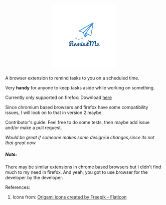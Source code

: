 <h1 align="center">
      <img alt="RemindMe" src="https://github.com/avisekksarma/RemindMe/blob/main/icons/remindme-main.png">
</h1>

A browser extension to remind tasks to you on a scheduled time.

Very **handy** for anyone to keep tasks aside while working on something.

Currently only supported on firefox: Download [here](https://addons.mozilla.org/en-US/firefox/addon/remindmetask/)

Since chromium based browsers and firefox have some compatibility issues, I will look on to that in version 2 maybe.

Contributor's guide: Feel free to do some tests, then maybe add issue and/or make a pull request.

*Would be great if someone makes some design/ui changes,since its not that great now*

##### Note: 

There may be similar extensions in chrome based browsers but I didn't find much to my need in firefox.
And yeah, you got to use browser for the developer by the developer.

References:
1. Icons from:
<a href="https://www.flaticon.com/free-icons/origami" title="origami icons">Origami icons created by Freepik - Flaticon</a>
